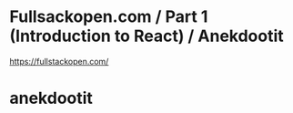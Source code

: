 # Fullsackopen.com / Part 1 (Introduction to React) / Anekdootit
https://fullstackopen.com/
# anekdootit
